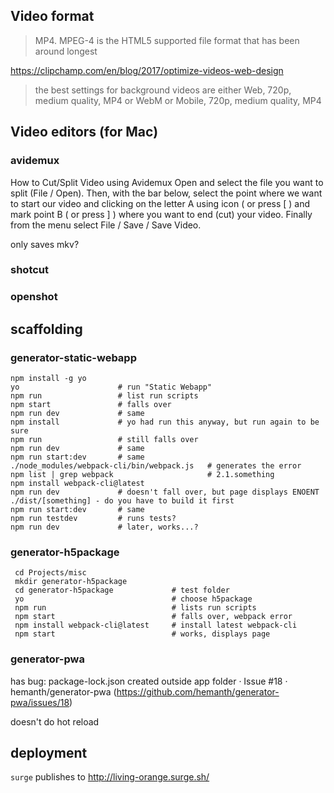 
## Video format

>MP4. MPEG-4 is the HTML5 supported file format that has been around longest

https://clipchamp.com/en/blog/2017/optimize-videos-web-design
>the best settings for background videos are either Web, 720p, medium quality, MP4 or WebM or Mobile, 720p, medium quality, MP4

## Video editors (for Mac)

### avidemux

How to Cut/Split Video using Avidemux
Open and select the file you want to split (File / Open).
Then, with the bar below, select the point where we want to start our video and clicking on the letter A using icon ( or press [ ) and mark point B ( or press ] ) where you want to end (cut) your video.
Finally from the menu select File / Save / Save Video.

only saves mkv?

### shotcut


### openshot


## scaffolding

### generator-static-webapp

```
npm install -g yo
yo                      # run "Static Webapp"
npm run                 # list run scripts
npm start               # falls over
npm run dev             # same
npm install             # yo had run this anyway, but run again to be sure
npm run                 # still falls over
npm run dev             # same
npm run start:dev       # same
./node_modules/webpack-cli/bin/webpack.js   # generates the error
npm list | grep webpack                     # 2.1.something
npm install webpack-cli@latest
npm run dev             # doesn't fall over, but page displays ENOENT ./dist/[something] - do you have to build it first
npm run start:dev       # same
npm run testdev         # runs tests?
npm run dev             # later, works...?
```

### generator-h5package

```
 cd Projects/misc
 mkdir generator-h5package
 cd generator-h5package             # test folder
 yo                                 # choose h5package
 npm run                            # lists run scripts
 npm start                          # falls over, webpack error
 npm install webpack-cli@latest     # install latest webpack-cli
 npm start                          # works, displays page
 ```

### generator-pwa

has bug: package-lock.json created outside app folder · Issue #18 · hemanth/generator-pwa (https://github.com/hemanth/generator-pwa/issues/18)

doesn't do hot reload

## deployment

`surge` publishes to http://living-orange.surge.sh/